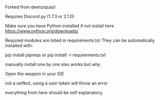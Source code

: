 Forked from deenziquazi

Requires Discord.py (1.7.3 or 2.1.0)

Make sure you have Python installed if not install here
https://www.python.org/downloads/


Required modules are listed in requirements.txt
They can be automatically installed with:

pip install pipreqs or pip install -r requirements.txt

manually install one by one also works but why


Open the weapon in your IDE

not a selfbot, using a user token will throw an error

everything from here should be self explanatory.
